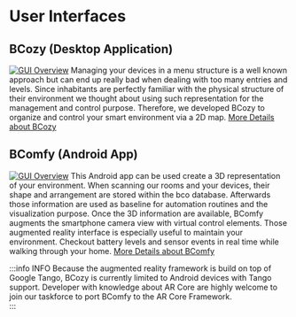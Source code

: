 # User Interfaces

## BCozy (Desktop Application)
[![GUI Overview](/img/bco/bcozy/bcozy_gui_overview.png)](bcozy.md)
Managing your devices in a menu structure is a well known approach but can end up really bad when dealing with too many entries and levels.
Since inhabitants are perfectly familiar with the physical structure of their environment we thought about using such representation for the management and control purpose. Therefore, we developed BCozy to organize and control your smart environment via a 2D map. [More Details about BCozy](bcozy.md)

## BComfy (Android App)
[![GUI Overview](/img/bco/bcomfy/2_interact_3.jpg)](bcomfy.md)
This Android app can be used create a 3D representation of your environment. When scanning our rooms and your devices, their shape and arrangement are stored within the bco database. Afterwards those information are used as baseline for automation routines and the visualization purpose. Once the 3D information are available, BComfy augments the smartphone camera view with virtual control elements. Those augmented reality interface is especially useful to maintain your environment. Checkout battery levels and sensor events in real time while walking through your home. [More Details about BComfy](bcomfy.md)

:::info INFO
Because the augmented reality framework is build on top of Google Tango, BCozy is currently limited to Android devices with Tango support. Developer with knowledge about AR Core are highly welcome to join our taskforce to port BComfy to the AR Core Framework.  
:::